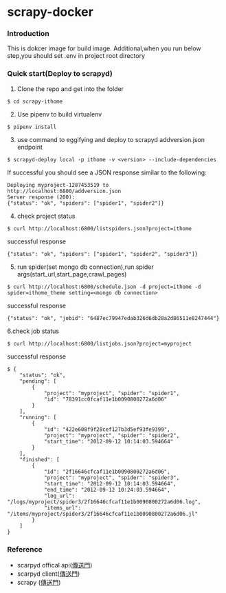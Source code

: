 # scrapy-docker
### Introduction
This is dokcer image for build image.
Additional,when you run below step,you should set .env 
in project root directory

### Quick start(Deploy to scrapyd)
1. Clone the repo and get into the folder
```
$ cd scrapy-ithome
```
2. Use pipenv to build virtualenv
```
$ pipenv install
```
3. use command to eggifying and deploy to scrapyd addversion.json endpoint
```
$ scrapyd-deploy local -p ithome -v <version> --include-dependencies
```
If successful you should see a JSON response similar to the following:
```
Deploying myproject-1287453519 to http://localhost:6800/addversion.json
Server response (200):
{"status": "ok", "spiders": ["spider1", "spider2"]}
```

4. check project status
```
$ curl http://localhost:6800/listspiders.json?project=ithome
```
successful response
```
{"status": "ok", "spiders": ["spider1", "spider2", "spider3"]}
```
5. run spider(set mongo db connection),run spider args(start_url,start_page,crawl_pages)
```
$ curl http://localhost:6800/schedule.json -d project=ithome -d spider=ithome_theme setting=<mongo db connection>
```
successful response
```
{"status": "ok", "jobid": "6487ec79947edab326d6db28a2d86511e8247444"}
```
6.check job status
```
$ curl http://localhost:6800/listjobs.json?project=myproject
```

successful response
```
$ {
    "status": "ok",
    "pending": [
        {
            "project": "myproject", "spider": "spider1",
            "id": "78391cc0fcaf11e1b0090800272a6d06"
        }
    ],
    "running": [
        {
            "id": "422e608f9f28cef127b3d5ef93fe9399",
            "project": "myproject", "spider": "spider2",
            "start_time": "2012-09-12 10:14:03.594664"
        }
    ],
    "finished": [
        {
            "id": "2f16646cfcaf11e1b0090800272a6d06",
            "project": "myproject", "spider": "spider3",
            "start_time": "2012-09-12 10:14:03.594664",
            "end_time": "2012-09-12 10:24:03.594664",
            "log_url": "/logs/myproject/spider3/2f16646cfcaf11e1b0090800272a6d06.log",
            "items_url": "/items/myproject/spider3/2f16646cfcaf11e1b0090800272a6d06.jl"
        }
    ]
}
```

### Reference
* scarpyd offical api([傳送門](https://scrapyd.readthedocs.io/en/stable/api.html))
* scarpyd client([傳送門](https://github.com/scrapy/scrapyd-client))
* scrapy ([傳送門](https://docs.scrapy.org/en/latest/))